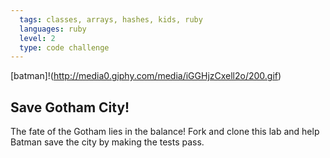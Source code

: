 ```yaml
---
  tags: classes, arrays, hashes, kids, ruby  
  languages: ruby
  level: 2
  type: code challenge
---
```


[batman]!(http://media0.giphy.com/media/iGGHjzCxell2o/200.gif)

## Save Gotham City!

The fate of the Gotham lies in the balance! Fork and clone this lab and help Batman save the city by making the tests pass. 

